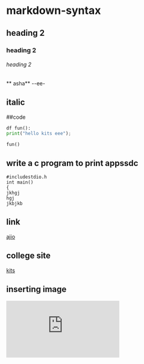 # markdown-syntax
## heading 2
### heading 2
###### heading 2
** asha**
--ee-
## italic

##code
```python
df fun():
print("hello kits eee");
```
```
fun()
```
## write a c program to print appssdc
```
#includestdio.h
int main()
{
jkhgj
hgj
jkbjkb
```
## link
[ajio](https://www.ajio.com/)
## college site
[kits](https://collegedunia.com/college/14034-krishna-chaitanya-institute-of-technology-and-sciences-kits-prakasam)
## inserting image
![pic](https://github.com/ashajyothi204/markdown/blob/main/README.md)
